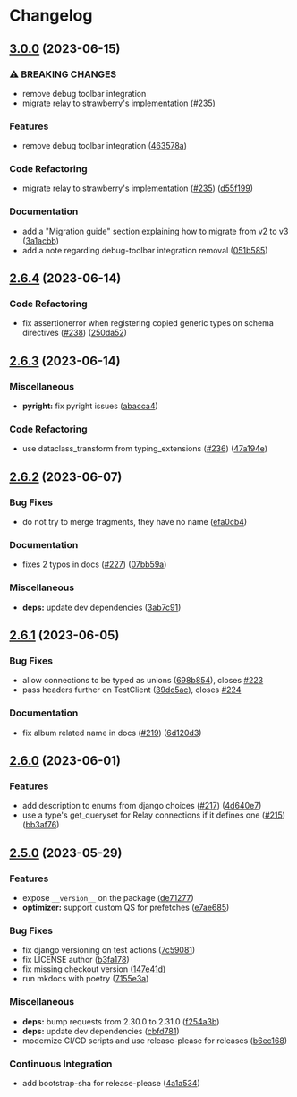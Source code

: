 # Changelog

## [3.0.0](https://github.com/blb-ventures/strawberry-django-plus/compare/v2.6.4...v3.0.0) (2023-06-15)


### ⚠ BREAKING CHANGES

* remove debug toolbar integration
* migrate relay to strawberry's implementation ([#235](https://github.com/blb-ventures/strawberry-django-plus/issues/235))

### Features

* remove debug toolbar integration ([463578a](https://github.com/blb-ventures/strawberry-django-plus/commit/463578a119535ec4a3b4df12d2c3d9d1e4c1c53e))


### Code Refactoring

* migrate relay to strawberry's implementation ([#235](https://github.com/blb-ventures/strawberry-django-plus/issues/235)) ([d55f199](https://github.com/blb-ventures/strawberry-django-plus/commit/d55f199de01aaa7c85e7ad12ab2e86ea274ca124))


### Documentation

* add a "Migration guide" section explaining how to migrate from v2 to v3 ([3a1acbb](https://github.com/blb-ventures/strawberry-django-plus/commit/3a1acbbd1c2e8c8cf544ccab05a006ebea330002))
* add a note regarding debug-toolbar integration removal ([051b585](https://github.com/blb-ventures/strawberry-django-plus/commit/051b5854ba0992558492911129ff6fa29b15c9cb))

## [2.6.4](https://github.com/blb-ventures/strawberry-django-plus/compare/v2.6.3...v2.6.4) (2023-06-14)


### Code Refactoring

* fix assertionerror when registering copied generic types on schema directives ([#238](https://github.com/blb-ventures/strawberry-django-plus/issues/238)) ([250da52](https://github.com/blb-ventures/strawberry-django-plus/commit/250da52c48ea17daa756bd12b3babd1b2e050628))

## [2.6.3](https://github.com/blb-ventures/strawberry-django-plus/compare/v2.6.2...v2.6.3) (2023-06-14)


### Miscellaneous

* **pyright:** fix pyright issues ([abacca4](https://github.com/blb-ventures/strawberry-django-plus/commit/abacca48ae17ec33a86dcc948e8d2d4ed62e0fe0))


### Code Refactoring

* use dataclass_transform from typing_extensions ([#236](https://github.com/blb-ventures/strawberry-django-plus/issues/236)) ([47a194e](https://github.com/blb-ventures/strawberry-django-plus/commit/47a194e07a9aa14dad05dcab42557a92c0a860d2))

## [2.6.2](https://github.com/blb-ventures/strawberry-django-plus/compare/v2.6.1...v2.6.2) (2023-06-07)


### Bug Fixes

* do not try to merge fragments, they have no name ([efa0cb4](https://github.com/blb-ventures/strawberry-django-plus/commit/efa0cb4c4cacc24b4cd4091cb5b1cce203bc7a78))


### Documentation

* fixes 2 typos in docs ([#227](https://github.com/blb-ventures/strawberry-django-plus/issues/227)) ([07bb59a](https://github.com/blb-ventures/strawberry-django-plus/commit/07bb59a48586e5737fc7b725e414c7461bdaaebb))


### Miscellaneous

* **deps:** update dev dependencies ([3ab7c91](https://github.com/blb-ventures/strawberry-django-plus/commit/3ab7c91b2431515b00d025cc2d8cf57efd989884))

## [2.6.1](https://github.com/blb-ventures/strawberry-django-plus/compare/v2.6.0...v2.6.1) (2023-06-05)


### Bug Fixes

* allow connections to be typed as unions ([698b854](https://github.com/blb-ventures/strawberry-django-plus/commit/698b854b03ba58eaa3af84074ca6504732bf52d9)), closes [#223](https://github.com/blb-ventures/strawberry-django-plus/issues/223)
* pass headers further on TestClient ([39dc5ac](https://github.com/blb-ventures/strawberry-django-plus/commit/39dc5acb1c64c45bffc07653a0ce5e0ce3f45b13)), closes [#224](https://github.com/blb-ventures/strawberry-django-plus/issues/224)


### Documentation

* fix album related name in docs ([#219](https://github.com/blb-ventures/strawberry-django-plus/issues/219)) ([6d120d3](https://github.com/blb-ventures/strawberry-django-plus/commit/6d120d3eb445d16bd24663c05fdf7471d14e38e2))

## [2.6.0](https://github.com/blb-ventures/strawberry-django-plus/compare/v2.5.0...v2.6.0) (2023-06-01)


### Features

* add description to enums from django choices ([#217](https://github.com/blb-ventures/strawberry-django-plus/issues/217)) ([4d640e7](https://github.com/blb-ventures/strawberry-django-plus/commit/4d640e7d5cb05ed9bac79743e291121d2a9e56fa))
* use a type's get_queryset for Relay connections if it defines one ([#215](https://github.com/blb-ventures/strawberry-django-plus/issues/215)) ([bb3af76](https://github.com/blb-ventures/strawberry-django-plus/commit/bb3af7675a175fc3b85eedef54464198d38613da))

## [2.5.0](https://github.com/blb-ventures/strawberry-django-plus/compare/v2.4.2...v2.5.0) (2023-05-29)


### Features

* expose `__version__` on the package ([de71277](https://github.com/blb-ventures/strawberry-django-plus/commit/de71277624f6537e3ad0a1552f12718cadba2e4d))
* **optimizer:** support custom QS for prefetches ([e7ae685](https://github.com/blb-ventures/strawberry-django-plus/commit/e7ae6855a62f882ce979dcc8368701ebe88f9c80))


### Bug Fixes

* fix django versioning on test actions ([7c59081](https://github.com/blb-ventures/strawberry-django-plus/commit/7c59081c954ecdba72ae1d6b204d710282d8f3ff))
* fix LICENSE author ([b3fa178](https://github.com/blb-ventures/strawberry-django-plus/commit/b3fa178978dfad7004f50f73f59e761dfbf1c100))
* fix missing checkout version ([147e41d](https://github.com/blb-ventures/strawberry-django-plus/commit/147e41d7063fdda01913810f79c51edaada2e868))
* run mkdocs with poetry ([7155e3a](https://github.com/blb-ventures/strawberry-django-plus/commit/7155e3aaa646d13612fc3754c0c1ce5bd8813669))


### Miscellaneous

* **deps:** bump requests from 2.30.0 to 2.31.0 ([f254a3b](https://github.com/blb-ventures/strawberry-django-plus/commit/f254a3b567b8953c5ef9350d77f4fa58e6eefd8c))
* **deps:** update dev dependencies ([cbfd781](https://github.com/blb-ventures/strawberry-django-plus/commit/cbfd78168bfee0966f9e018700b12216be13518f))
* modernize CI/CD scripts and use release-please for releases ([b6ec168](https://github.com/blb-ventures/strawberry-django-plus/commit/b6ec16879078379a88f68a6ec8633cf02e78c296))


### Continuous Integration

* add bootstrap-sha for release-please ([4a1a534](https://github.com/blb-ventures/strawberry-django-plus/commit/4a1a534fa6dbe6a119b2d89c6728f7808c5f78fc))
